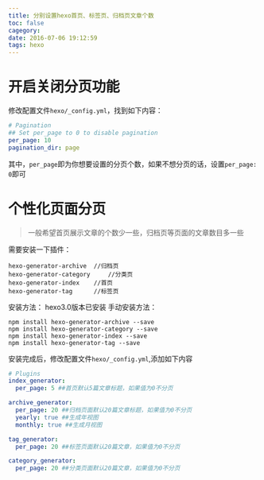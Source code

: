 ```yaml
---
title: 分别设置hexo首页、标签页、归档页文章个数
toc: false
cagegory: 
date: 2016-07-06 19:12:59
tags: hexo
---
```

# 开启关闭分页功能
修改配置文件`hexo/_config.yml`，找到如下内容：

``` yml
# Pagination
## Set per_page to 0 to disable pagination
per_page: 10 
pagination_dir: page
```

其中，`per_page`即为你想要设置的分页个数，如果不想分页的话，设置`per_page: 0`即可

# 个性化页面分页

>一般希望首页展示文章的个数少一些，归档页等页面的文章数目多一些

<!--more-->

需要安装一下插件：

```
hexo-generator-archive  //归档页
hexo-generator-category     //分类页
hexo-generator-index    //首页
hexo-generator-tag      //标签页
```

安装方法：
hexo3.0版本已安装
手动安装方法：

``` shell
npm install hexo-generator-archive --save
npm install hexo-generator-category --save
npm install hexo-generator-index --save
npm install hexo-generator-tag --save
```


安装完成后，修改配置文件`hexo/_config.yml`,添加如下内容

``` yml
# Plugins
index_generator:
  per_page: 5 ##首页默认5篇文章标题，如果值为0不分页

archive_generator:
  per_page: 20 ##归档页面默认20篇文章标题，如果值为0不分页
  yearly: true ##生成年视图
  monthly: true ##生成月视图

tag_generator:
  per_page: 20 ##标签页面默认20篇文章，如果值为0不分页

category_generator: 
  per_page: 20 ##分类页面默认20篇文章，如果值为0不分页

```